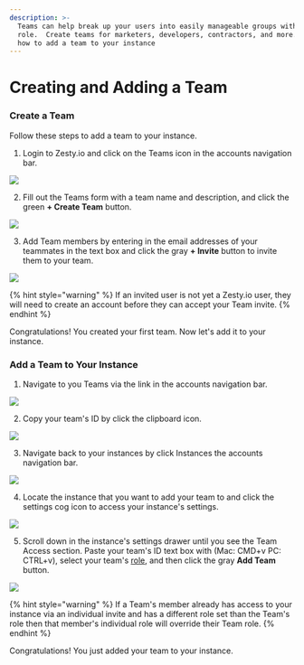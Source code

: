 ```yaml
---
description: >-
  Teams can help break up your users into easily manageable groups with a single
  role.  Create teams for marketers, developers, contractors, and more.  Learn
  how to add a team to your instance
---
```


# Creating and Adding a Team

### Create a Team

Follow these steps to add a team to your instance. 

1. Login to Zesty.io and click on the Teams icon in the accounts navigation bar.  

![](../../../.gitbook/assets/teams-01-accounts-nav-bar.png)

2. Fill out the Teams form with a team name and description, and click the green **+ Create Team** button.   

                  

![](../../../.gitbook/assets/teams-02-create-a-team.png)

3. Add Team members by entering in the email addresses of your teammates in the text box and click the gray **+ Invite** button to invite them to your team.  

![](../../../.gitbook/assets/teams-03-add-members.png)

{% hint style="warning" %}
If an invited user is not yet a Zesty.io user, they will need to create an account before they can accept your Team invite.
{% endhint %}

Congratulations! You created your first team. Now let's add it to your instance.

### Add a Team to Your Instance

1. Navigate to you Teams via the link in the accounts navigation bar.  

![](../../../.gitbook/assets/teams-01-accounts-nav-bar.png)

2. Copy your team's ID by click the clipboard icon.   

![](../../../.gitbook/assets/teams-02-copy-team-id.png)

3. Navigate back to your instances by click Instances the accounts navigation bar.                                                            

![](../../../.gitbook/assets/teams-03-navigate-to-instances.png)

4. Locate the instance that you want to add your team to and click the settings cog icon to access your instance's settings.  

![](../../../.gitbook/assets/teams-04-instance-settings-cog.png)

5. Scroll down in the instance's settings drawer until you see the Team Access section. Paste your team's ID text box with \(Mac: CMD+v  PC: CTRL+v\), select your team's [role](../../../getting-started/roles-and-permissions.md), and then click the gray **Add Team** button.                                 

![](../../../.gitbook/assets/teams-05-team-access.png)

{% hint style="warning" %}
If a Team's member already has access to your instance via an individual invite and has a different role set than the Team's role then that member's individual role will override their Team role.
{% endhint %}

Congratulations! You just added your team to your instance. 

